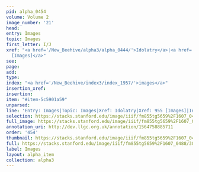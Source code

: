 ```yaml
---
pid: alpha_0454
volume: Volume 2
image_number: '21'
head: 
entry: Images
topic: Images
first_letter: I/J
xref: "<a href='/New_Beehive/alpha3/alpha_0444/'>Idolatry</a>|<a href='/New_Beehive/toc_vol2/toc2_178/'>955
  [Images]</a>"
see: 
page: 
add: 
type: 
index: "<a href='/New_Beehive/index3/index_1957/'>images</a>"
insertion_xref: 
insertion: 
item: "#item-5c5901a59"
unparsed: 
line: 'Entry: Images|Topic: Images|Xref: Idolatry|Xref: 955 [Images]|Index: images|#item-5c5901a59'
selection: https://stacks.stanford.edu/image/iiif/fm855tg5659%2F1607_0488/389,3479,3010,562/full/0/default.jpg
full_image: https://stacks.stanford.edu/image/iiif/fm855tg5659%2F1607_0488/full/full/0/default.jpg
annotation_uri: http://dev.llgc.org.uk/annotation/1564758885711
order: '454'
thumbnail: https://stacks.stanford.edu/image/iiif/fm855tg5659%2F1607_0488/389,3479,600,180/250,/0/default.jpg
full: https://stacks.stanford.edu/image/iiif/fm855tg5659%2F1607_0488/389,3479,3010,562/full/0/default.jpg
label: Images
layout: alpha_item
collection: alpha3
---
```

